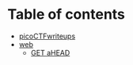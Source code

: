 # Table of contents

* [picoCTFwriteups](README.md)
* [web](web/README.md)
  * [GET aHEAD](web/GET\_aHEAD/README.md)

